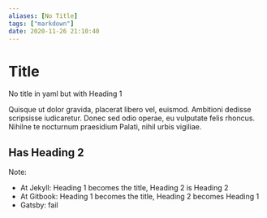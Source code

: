 ```yaml
---
aliases: [No Title]
tags: ["markdown"]
date: 2020-11-26 21:10:40
---
```


# Title

No title in yaml but with Heading 1

Quisque ut dolor gravida, placerat libero vel, euismod. Ambitioni dedisse scripsisse iudicaretur. Donec sed odio operae, eu vulputate felis rhoncus. Nihilne te nocturnum praesidium Palati, nihil urbis vigiliae.

## Has Heading 2


Note:
- At Jekyll: Heading 1 becomes the title, Heading 2 is Heading 2
- At Gitbook: Heading 1 becomes the title, Heading 2 becomes Heading 1
- Gatsby: fail